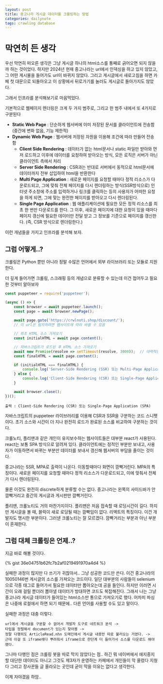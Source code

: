 ```yaml
---
layout: post
title: 중고나라 게시글 데이터를 크롤링하는 방법
categories: dailynote
tags: crawling database
---
```


# 막연히 든 생각

우선 막연히 떠오른 생각은 그냥 게시글 하나의 html소스를 통째로 긁어오면 되지 않을까 하는 것이었다.
하지만 2024년 현재 중고나라는 url에서 인덱싱을 하고 있지 않았고, 그 어떤 게시물을 들어가도 url이 바뀌지 않았다.
그리고 게시글에서 새로고침을 하면 카페 첫 대문으로 되돌아오고 이 상황에서 뒤로가기를 눌러도 게시글로 돌아가지도 않았다.

그래서 인프라를 분석해보기로 마음먹었다.

기본적으로 웹페이지 렌더링은 크게 두 가지 범주로, 그리고 한 범주 내에서 또 4가지로 구분된다

- **Static Web Page** : 단순하게 웹서버에 이미 저장된 문서를 클라이언트에 전송함 (중간에 변화 없음, 기능 제한적)
- **Dynamic Web Page** : 웹서버에 저장된 자원을 이용해 조건에 따라 만들어 전송함
    - **Client Side Rendering** : 데이터가 없는 html문서나 static 파일만 받아와 먼저 로드하고 이후에 데이터를 요청하여 받아오는 방식, 
    모든 로직은 서버가 아닌 클라이언트 측에서 처리
    - **Server Side Rendering** : CSR과는 반대로 서버에서 동적으로 html문서에 데이터까지 전부 삽입하여 html을 반환한다
    - **Multi Page Application** : 새로운 페이지를 요청할 때마다 정적 리소스가 다운로드되고, 그에 맞춰 전체 페이지를 다시 렌더링하는 방식(SSR방식으로)
      인터넷 주소창에 주소를 입력하거나 링크를 클릭하는 등의 사용자가 어떠한 요청을 하게 되면, 그에 맞는 완전한 페이지를 받아오고 다시 렌더링된다.
    - **Single Page Application** : 웹 애플리케이션에 필요한 모든 정적 리소스를 최초 한 번만 다운로드를 한다.
        그 이후, 새로운 페이지에 대한 요청이 있을 때마다 페이지 갱신에 필요한 데이터만 전달 받고 그 정보를 기준으로 페이지를 갱신한다. (즉, CSR 방식으로 렌더링한다.)

이런 개념들을 가지고 인프라를 분석해 보자.

## 그럼 어떻게..?

크롤링은 Python 뿐만 아니라 정말 수많은 언어에서 외부 라이브러리 또는 모듈로 지원한다.

더 깊게 들어가면 크롤링, 스크래핑 등의 개념으로 분류할 수 있는데 이건 접어두고 필요한 것부터 알아보자

```javascript
const puppeteer = require('puppeteer');

(async () => {
    const browser = await puppeteer.launch();
    const page = await browser.newPage();
    
    await page.goto('https://crwlnoti.shop/discount/');
    // 이 url은 탐지하려면 웹사이트에 따라 바뀔 수 있음

    // 최초 HTML 소스 가져오기
    const initialHTML = await page.content();

    // 자바스크립트가 로드된 후 HTML 소스 가져오기
    await new Promise(resolve => setTimeout(resolve, 3000));  // 대략적인 로드 시간
    const finalHTML = await page.content();

    if (initialHTML === finalHTML) {
        console.log('Server-Side Rendering (SSR) 또는 Multi-Page Application (MPA)');
    } else {
        console.log('Client-Side Rendering (CSR) 또는 Single-Page Application (SPA)');
    }

    await browser.close();
})();
```

```text
출력 : Client-Side Rendering (CSR) 또는 Single-Page Application (SPA)
```

자바스크립트의 puppeteer 라이브러리를 이용해 CSR과 SSR을 구분하는 코드 스니펫이다.
초기 소스와 시간이 더 지나 완전히 로드가 완료된 소스를 비교하여 구분하는 것이다.

크롤노티, 플리맨과 같은 개인이 유지보수하는 웹사이트들은 대부분 react가 사용된다. react는 보통 SPA 방식으로 알려져 있다.
클라이언트에는 정적인 부분만 보내고, 사용자가 이동하면서 바뀌는 부분만 데이터를 보내서 갱신해 웹서버의 부담을 줄이는 것이다.

중고나라는 SSR, MPA로 출력이 나온다. 이동할때마다 화면이 깜빡거린다. MPA의 특징이다.
새로운 페이지를 요청할 때마다 정적 리소스가 다운로드되고, 이에 맞춰서 전체가 다시 렌더링된다.

물론 이것도 완전히 discrete하게 분류할 수는 없다. 중고나라는 왼쪽의 사이드바가 안 깜빡거리고
중간의 게시글과 게시판만 깜빡거린다.

플리맨, 크롤노티도 거의 마찬가지이다. 플리맨은 처음 접속할 때 로딩시간이 길다.
하지만 게시글을 볼 때, 블럭이 새로 로딩될 때는 깜빡임이 없다. 리액트의 특징이다. 이건 개발자도 명시한 부분이다.
그러넫 크롤노티는 잘 모르겠다. 깜빡거리는 부분과 아닌 부분이 혼재한다.

## 그럼 대체 크롤링은 언제..?

지금 바로 해볼 것이다.

{% gist 36e04751b62fc7b2af0219491970a4d4 %}

실패한 과정이 많지만 다 쓰기가 귀찮아서.. 그냥 성공한 코드만 쓴다.
이건 중고나라의 10050146번 게시글의 소스를 가져오는 코드이다.
일단 대부분의 사람들이 selenium으로 각종 태그로 들어가서 필요한 데이터만 뽑아오는데 공을 들인다.
하지만 이러면 시간이 오래 걸릴 뿐더러 뽑아낼 데이터가 방대하면 코드도 복잡해진다.
그래서 나는 그냥 중고나라 게시글 데이터가 들어있는 html소스만 통으로 가져오기로 했다.
어차피 파싱은 나중에 로컬에서 하면 되기 때문에.. 다른 언어를 사용할 수도 있고 말이다.

실패한 과정은 대충 이렇다.
```text
url에서 게시글을 구분할 수 없어서 개발자 도구로 네트워크 분석 -> 
타입을 정렬해서 document가 있는지 찾아봄 ->
정말 다행히도 ArticleRead.nhn 도메인에서 게시글 내용만 따로 불러오는 거였다. -> 
근데 이걸 또 iframe에다 뿌려줘서 iframe으로 한단계 더 들어가서 소스를 다운로드 해야 했다.
```

그나마 다행인 점은 크롤링 봇을 따로 막지 않았다는 점.. 하긴 뭐 네이버에서 애지중지할 대단한 데이터도 아니고
그것도 제3자가 운영하는 카페에서 개인들이 막 올렸다 지웠다 그리고 장사꾼들 글 올라오는 곳인데 굳이 막을 이유는
없다고 생각한다.

이제 자야겠음 하암..